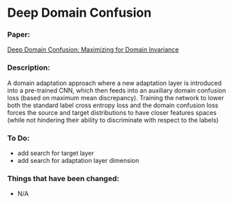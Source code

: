 # Deep Domain Confusion

### Paper:
[Deep Domain Confusion: Maximizing for Domain Invariance](https://arxiv.org/pdf/1412.3474.pdf)

### Description:
A domain adaptation approach where a new adaptation layer is introduced into a pre-trained CNN, which then feeds
into an auxiliary domain confusion loss (based on maximum mean discrepancy). Training the network to lower both the standard label cross entropy loss
and the domain confusion loss forces the source and target distributions to have closer features spaces 
(while not hindering their ability to discriminate with respect to the labels)

### To Do:
- add search for target layer
- add search for adaptation layer dimension

### Things that have been changed:
- N/A